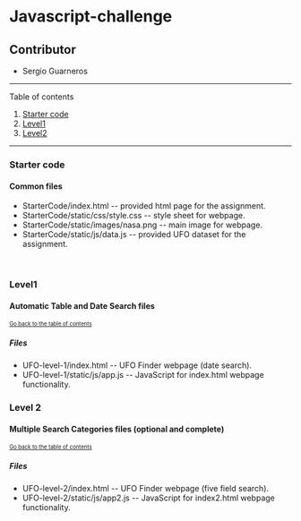 # Javascript-challenge
## Contributor
* Sergio Guarneros

---
Table of contents <a name="toc"></a>

1. [Starter code](#start)
2. [Level1](#1)
3. [Level2](#2)

---

### Starter code <a name="start"></a>

#### Common files

* StarterCode/index.html -- provided html page for the assignment.
* StarterCode/static/css/style.css -- style sheet for webpage.
* StarterCode/static/images/nasa.png -- main image for webpage.
* StarterCode/static/js/data.js -- provided UFO dataset for the assignment.
<br>

### Level1 <a name="1"></a>
#### Automatic Table and Date Search files
<sub><sup>[Go back to the table of contents](#toc)</sub></sup>

##### Files

* UFO-level-1/index.html -- UFO Finder webpage (date search).
* UFO-level-1/static/js/app.js -- JavaScript for index.html webpage functionality.

### Level 2 <a name="2"></a>
#### Multiple Search Categories files (optional and complete)
<sub><sup>[Go back to the table of contents](#toc)</sub></sup>

##### Files

* UFO-level-2/index.html -- UFO Finder webpage (five field search).
* UFO-level-2/static/js/app2.js -- JavaScript for index2.html webpage functionality.
